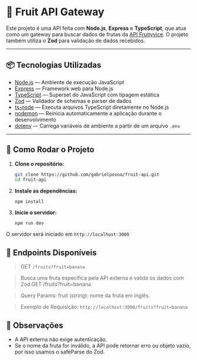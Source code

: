 # 🍍 Fruit API Gateway

Este projeto é uma API feita com **Node.js**, **Express** e **TypeScript**, que atua como um gateway para buscar dados de frutas da [API Fruityvice](https://www.fruityvice.com/). O projeto também utiliza o **Zod** para validação de dados recebidos.

---

## 📦 Tecnologias Utilizadas

- [Node.js](https://nodejs.org/) — Ambiente de execução JavaScript
- [Express](https://expressjs.com/) — Framework web para Node.js
- [TypeScript](https://www.typescriptlang.org/) — Superset do JavaScript com tipagem estática
- [Zod](https://zod.dev/) — Validador de schemas e parser de dados
- [ts-node](https://typestrong.org/ts-node/) — Executa arquivos TypeScript diretamente no Node.js
- [nodemon](https://nodemon.io/) — Reinicia automaticamente a aplicação durante o desenvolvimento
- [dotenv](https://github.com/motdotla/dotenv) — Carrega variáveis de ambiente a partir de um arquivo `.env`

---

## 🚀 Como Rodar o Projeto

1. **Clone o repositório:**
   ```bash
   git clone https://github.com/gabrielpovoa/fruit-api.git
   cd fruit-api

2. **Instale as dependências:**
    ```
    npm install
    ```

2. **Inicie o servidor:**
    ```
    npm run dev
    ``` 

O servidor será iniciado em `http://localhost:3000`

## 🧪 Endpoints Disponíveis

> GET ```/fruits?fruit=banana```

> Busca uma fruta específica pela API externa e valida os dados com Zod.GET /fruits?fruit=banana

> Query Params:
> fruit (string): nome da fruta em inglês.

> Exemplo de Requisição:
 `http://localhost:3000/fruits?fruit=banana`

## 📌 Observações
- A API externa não exige autenticação.
- Se o nome da fruta for inválido, a API pode retornar erro ou objeto vazio, por isso usamos o safeParse do Zod.